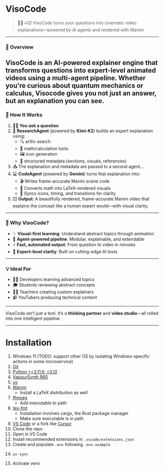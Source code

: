 # VisoCode

> 🙋‍♂️->🎞️ VisoCode turns your questions into cinematic video explanations—powered by AI agents and rendered with Manim.

---
### 🧠 Overview

VisoCode is an **AI-powered explainer engine** that transforms questions into **expert-level animated videos** using a multi-agent pipeline. Whether you're curious about quantum mechanics or calculus, Visocode gives you not just an answer, but an explanation you can **see**.
---

### 🔄 How It Works

1. 🙋‍♂️ **You ask a question**
2. 🧠 **ResearchAgent** (powered by **Kimi-K2**) builds an expert explanation using:
   - 🔍 arXiv search
   - 🧮 math/calculation tools
   - 🖼️ icon generation
   - 🧾 structured metadata (sections, visuals, references)
3. 📤 The explanation and metadata are passed to a second agent...
4. 💻 **CodeAgent** (powered by **Gemini**) turns that explanation into:
   - 🎬 Writes frame-accurate Manim scene code
   - 📐 Converts math into LaTeX-rendered visuals
   - 🧩 Syncs icons, timing, and transitions for clarity
5. 🎞️ **Output**: A beautifully rendered, frame-accurate Manim video that explains the concept like a human expert would—with visual clarity.

---

### 🚀 Why VisoCode?

- ✨ **Visual-first learning**: Understand abstract topics through animation  
- 🔗 **Agent-powered pipeline**: Modular, explainable, and extendable  
- ⚡ **Fast, automated output**: From question to video in minutes  
- 🧠 **Expert-level clarity**: Built on cutting-edge AI tools

---

### 💡 Ideal For

- 👩‍💻 Developers learning advanced topics
- 🎓 Students reviewing abstract concepts
- 👨‍🏫 Teachers creating custom explainers
- 📹 YouTubers producing technical content

---

VisoCode isn’t just a tool. It’s a **thinking partner** and **video studio**—all rolled into one intelligent pipeline.

---

# Installation

1. Windows 11 (TODO: support other OS by isolating Windows-specific actions in some microservice)
2. [Git](https://git-scm.com/downloads)
3. [Python >=3.11.6, <3.12](https://www.python.org/downloads/release/python-3116/)
4. [VapourSynth R65](https://github.com/vapoursynth/vapoursynth/releases/tag/R65)
5. [uv](https://docs.astral.sh/uv/getting-started/installation/)
6. [Manim](https://docs.manim.community/en/stable/installation/uv.html)
   - Install a LaTeX distribution as well
7. [ffmpeg](https://ffmpeg.org/download.html)
   - Add executable to path
8. [tex-fmt](https://github.com/WGUNDERWOOD/tex-fmt)
   - Installation involves cargo, the Rust package manager
   - Make sure executable is in path
9. [VS Code](https://code.visualstudio.com/) or a fork like [Cursor](https://cursor.com/en)
10. Clone the repo
11. Open in VS Code
12. Install recommended extensions in `.vscode/extensions.json`
13. Create and populate `.env` following `.env.example`
14. ```console
    uv sync
    ```
15. Activate venv

